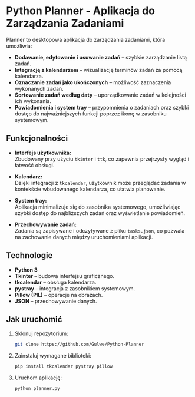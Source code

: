 # Python Planner - Aplikacja do Zarządzania Zadaniami

Planner to desktopowa aplikacja do zarządzania zadaniami, która umożliwia:
- **Dodawanie, edytowanie i usuwanie zadań** – szybkie zarządzanie listą zadań.
- **Integrację z kalendarzem** – wizualizację terminów zadań za pomocą kalendarza.
- **Oznaczanie zadań jako ukończonych** – możliwość zaznaczenia wykonanych zadań.
- **Sortowanie zadań według daty** – uporządkowanie zadań w kolejności ich wykonania.
- **Powiadomienia i system tray** – przypomnienia o zadaniach oraz szybki dostęp do najważniejszych funkcji poprzez ikonę w zasobniku systemowym.

## Funkcjonalności

- **Interfejs użytkownika:**  
  Zbudowany przy użyciu `tkinter` i `ttk`, co zapewnia przejrzysty wygląd i łatwość obsługi.
  
- **Kalendarz:**  
  Dzięki integracji z `tkcalendar`, użytkownik może przeglądać zadania w kontekście wbudowanego kalendarza, co ułatwia planowanie.
  
- **System tray:**  
  Aplikacja minimalizuje się do zasobnika systemowego, umożliwiając szybki dostęp do najbliższych zadań oraz wyświetlanie powiadomień.

- **Przechowywanie zadań:**  
  Zadania są zapisywane i odczytywane z pliku `tasks.json`, co pozwala na zachowanie danych między uruchomieniami aplikacji.

## Technologie

- **Python 3**
- **Tkinter** – budowa interfejsu graficznego.
- **tkcalendar** – obsługa kalendarza.
- **pystray** – integracja z zasobnikiem systemowym.
- **Pillow (PIL)** – operacje na obrazach.
- **JSON** – przechowywanie danych.

## Jak uruchomić

1. Sklonuj repozytorium:
    ```bash
    git clone https://github.com/Gulwe/Python-Planner
    ```
2. Zainstaluj wymagane biblioteki:
    ```bash
    pip install tkcalendar pystray pillow
    ```
3. Uruchom aplikację:
    ```bash
    python planner.py
    ```
